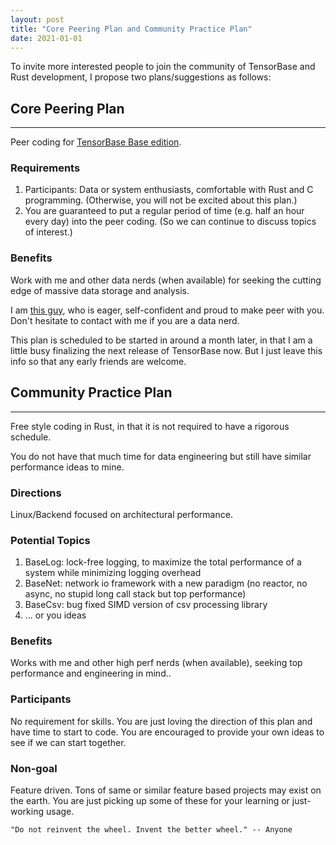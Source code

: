```yaml
---
layout: post
title: "Core Peering Plan and Community Practice Plan"
date: 2021-01-01
---
```


To invite more interested people to join the community of TensorBase and Rust development, I propose two plans/suggestions as follows:


## Core Peering Plan
--------------------

Peer coding for [TensorBase Base edition](https://github.com/tensorbase/tensorbase). 

### Requirements

1. Participants: Data or system enthusiasts, comfortable with Rust and C programming. (Otherwise, you will not be excited about this plan.)
2. You are guaranteed to put a regular period of time (e.g. half an hour every day) into the peer coding. (So we can continue to discuss topics of interest.)

### Benefits
Work with me and other data nerds (when available) for seeking the cutting edge of massive data storage and analysis. 

I am [this guy](https://jinmingjian.xyz/resume/), who is eager, self-confident and proud to make peer with you. Don't hesitate to contact with me if you are a data nerd.

This plan is scheduled to be started in around a month later, in that I am a little busy finalizing the next release of TensorBase now. But I just leave this info so that any early friends are welcome. 



## Community Practice Plan
----------------------------

Free style coding in Rust, in that it is not required to have a rigorous schedule. 

You do not have that much time for data engineering but still have similar performance ideas to mine.

### Directions
Linux/Backend focused on architectural performance.

### Potential Topics 

1. BaseLog: lock-free logging, to maximize the total performance of a system while minimizing logging overhead
2. BaseNet: network io framework with a new paradigm (no reactor, no async, no stupid long call stack but top performance)
3. BaseCsv: bug fixed SIMD version of csv processing library
4. ... or you ideas


### Benefits
Works with me and other high perf nerds (when available), seeking top performance and engineering in mind..

### Participants
No requirement for skills. You are just loving the direction of this plan and have time to start to code. You are encouraged to provide your own ideas to see if we can start together.

### Non-goal
Feature driven. Tons of same or similar feature based projects may exist on the earth. You are just picking up some of these for your learning or just-working usage.


```
"Do not reinvent the wheel. Invent the better wheel." -- Anyone
```
